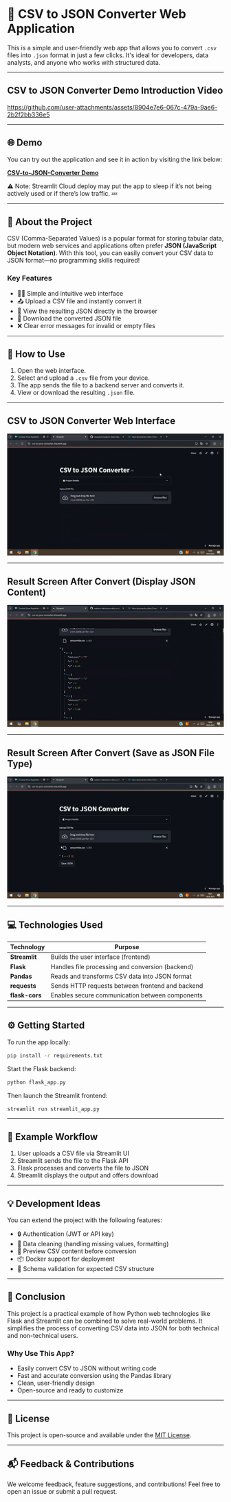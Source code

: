 # 📁 CSV to JSON Converter Web Application

This is a simple and user-friendly web app that allows you to convert `.csv` files into `.json` format in just a few clicks. It's ideal for developers, data analysts, and anyone who works with structured data.

---

## CSV to JSON Converter Demo Introduction Video

https://github.com/user-attachments/assets/8904e7e6-067c-479a-9ae6-2b2f2bb336e5

---
## 🌐 Demo

You can try out the application and see it in action by visiting the link below:

[**CSV-to-JSON-Converter Demo**](https://csv-to-json-converter.streamlit.app/)

⚠️ Note: Streamlit Cloud deploy may put the app to sleep if it’s not being actively used or if there’s low traffic. 💤

---

## 🚀 About the Project

CSV (Comma-Separated Values) is a popular format for storing tabular data, but modern web services and applications often prefer **JSON (JavaScript Object Notation)**. With this tool, you can easily convert your CSV data to JSON format—no programming skills required!

### Key Features

- 👨‍💻 Simple and intuitive web interface
- 📤 Upload a CSV file and instantly convert it
- 📄 View the resulting JSON directly in the browser
- 💾 Download the converted JSON file
- ❌ Clear error messages for invalid or empty files

---

## 🔧 How to Use

1. Open the web interface.
2. Select and upload a `.csv` file from your device.
3. The app sends the file to a backend server and converts it.
4. View or download the resulting `.json` file.

---

## CSV to JSON Converter Web Interface
![Alt text](https://github.com/ctntrk/CSV-to-JSON-Converter/blob/main/CSV%20to%20JSON%20Converter%20Web%20Interface.jpg)

---

## Result Screen After Convert (Display JSON Content)
![Alt text](https://github.com/ctntrk/CSV-to-JSON-Converter/blob/main/Result%20Screen%20After%20Convert%20(Display%20JSON%20Content).jpg)

---

## Result Screen After Convert (Save as JSON File Type)
![Alt text](https://github.com/ctntrk/CSV-to-JSON-Converter/blob/main/Result%20Screen%20After%20Convert%20(Save%20as%20JSON%20File%20Type).jpg)

---

## 💻 Technologies Used

| Technology     | Purpose                                           |
|----------------|---------------------------------------------------|
| **Streamlit**  | Builds the user interface (frontend)              |
| **Flask**      | Handles file processing and conversion (backend)  |
| **Pandas**     | Reads and transforms CSV data into JSON format    |
| **requests**   | Sends HTTP requests between frontend and backend  |
| **flask-cors** | Enables secure communication between components   |

---

## ⚙️ Getting Started

To run the app locally:

```bash
pip install -r requirements.txt
```

Start the Flask backend:

```bash
python flask_app.py
```

Then launch the Streamlit frontend:

```bash
streamlit run streamlit_app.py
```

---

## 🧪 Example Workflow

1. User uploads a CSV file via Streamlit UI
2. Streamlit sends the file to the Flask API
3. Flask processes and converts the file to JSON
4. Streamlit displays the output and offers download
---

## 💡 Development Ideas

You can extend the project with the following features:

* 🔒 Authentication (JWT or API key)
* 🧹 Data cleaning (handling missing values, formatting)
* 👀 Preview CSV content before conversion
* 📦 Docker support for deployment
* 📑 Schema validation for expected CSV structure

---

## 🏁 Conclusion

This project is a practical example of how Python web technologies like Flask and Streamlit can be combined to solve real-world problems. It simplifies the process of converting CSV data into JSON for both technical and non-technical users.

### Why Use This App?

* Easily convert CSV to JSON without writing code
* Fast and accurate conversion using the Pandas library
* Clean, user-friendly design
* Open-source and ready to customize

---

## 📄 License

This project is open-source and available under the [MIT License](https://opensource.org/licenses/MIT).

---

## 📬 Feedback & Contributions

We welcome feedback, feature suggestions, and contributions! Feel free to open an issue or submit a pull request.

